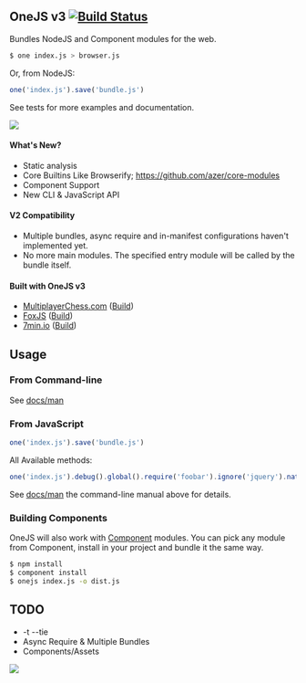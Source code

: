 ## OneJS v3 [![Build Status](https://travis-ci.org/azer/onejs.png)](https://travis-ci.org/azer/onejs)

Bundles NodeJS and Component modules for the web.

```bash
$ one index.js > browser.js
```

Or, from NodeJS:

```js
one('index.js').save('bundle.js')
```

See tests for more examples and documentation.

![](https://dl.dropbox.com/s/r29fc29iip3mj8u/onejs.jpg)

#### What's New?

* Static analysis
* Core Builtins Like Browserify; https://github.com/azer/core-modules
* Component Support
* New CLI & JavaScript API

#### V2 Compatibility

* Multiple bundles, async require and in-manifest configurations haven't implemented yet.
* No more main modules. The specified entry module will be called by the bundle itself.

#### Built with OneJS v3

* [MultiplayerChess.com](http://multiplayerchess.com) ([Build](http://multiplayerchess.com/mpc.js))
* [FoxJS](http://github.com/azer/fox)  ([Build](https://github.com/azer/fox/blob/master/web/fox.js))
* [7min.io](http://anakaynak.com) ([Build](http://7min.io/7min.js))

## Usage

### From Command-line

See [docs/man](https://github.com/azer/onejs/blob/master/docs/man)

### From JavaScript

```js
one('index.js').save('bundle.js')
```

All Available methods:

```js
one('index.js').debug().global().require('foobar').ignore('jquery').native().save('/tmp/foo.js')
```

See [docs/man](https://github.com/azer/onejs/blob/master/docs/man) the command-line manual above for details.

### Building Components

OneJS will also work with [Component](http://github.com/component/component) modules. You can pick any module from Component,
install in your project and bundle it the same way.

```bash
$ npm install
$ component install
$ onejs index.js -o dist.js
```

## TODO

* -t --tie
* Async Require & Multiple Bundles
* Components/Assets

![](https://dl.dropboxusercontent.com/s/8d7jw10kjwveqs5/npmel_16.jpg)
